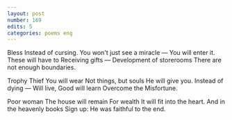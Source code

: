 ```yaml
---
layout: post
number: 169
edits: 5
categories: poems eng
---
```


Bless
Instead of cursing.
You won't just see a miracle — 
You will enter it.
These will have to 
Receiving gifts —
Development of storerooms
There are not enough boundaries.
 
Trophy Thief
You will wear
Not things, but souls 
He will give you. 
Instead of dying — 
Will live,
Good will learn
Overcome the Misfortune.
 
Poor woman
The house will remain
For wealth 
It will fit into the heart.
And in the heavenly books 
Sign up: 
He was faithful to the end. 
